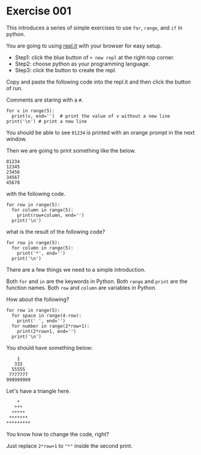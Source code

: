 # Exercise 001

This introduces a series of simple exercises to use ```for```, ```range```, and ```if``` in python.

You are going to using [repl.it](https://repl.it/) with your browser for easy setup.

* Step1: click the blue button of ```+ new repl``` at the right-top corner.
* Step2: choose python as your programming language.
* Step3: click the button to create the repl.

Copy and paste the following code into the repl.it and then click the button of run.

Comments are staring with a ```#```.

```
for v in range(5):
  print(v, end='')  # print the value of v without a new line
print('\n') # print a new line
```

You should be able to see ```01234``` is printed with an orange prompt in the next window.

Then we are going to print something like the below.

```
01234
12345
23456
34567
45678
```

with the following code.

```
for row in range(5):
  for column in range(5):
    print(row+column, end='')
  print('\n')
```

what is the result of the following code?

```
for row in range(5):
  for column in range(5):
    print('*', end='')
  print('\n')
```

There are a few things we need to a simple introduction.

Both ```for``` and ```in``` are the keywords in Python.
Both ```range``` and ```print``` are the function names.
Both ```row``` and ```column``` are variables in Python.

How about the following?
 
```
for row in range(5):
  for space in range(4-row):
    print(' ', end='')
  for number in range(2*row+1):
    print(2*row+1, end='')
  print('\n')
```

You should have something below:

```
    1
   333
  55555
 7777777
999999999
```

Let's have a triangle here.

```
    *
   ***
  *****
 *******
*********
```

You know how to change the code, right?

Just replace ```2*row+1``` to ```"*"``` inside the second print.


